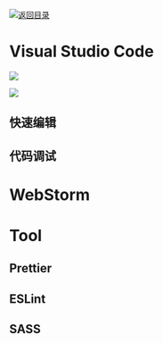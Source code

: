 [![返回目录](https://i.postimg.cc/KvQbty96/image.png)](https://url.wx-coder.cn/lrKga)

# Visual Studio Code

![](https://coding.net/u/hoteam/p/Cache/git/raw/master/2017/8/2/keyboard-shortcuts-macos.jpg)

![](https://coding.net/u/hoteam/p/Cache/git/raw/master/2017/8/2/keyboard-shortcuts-windows.jpg)

## 快速编辑

## 代码调试

# WebStorm

# Tool

## Prettier

## ESLint

## SASS
